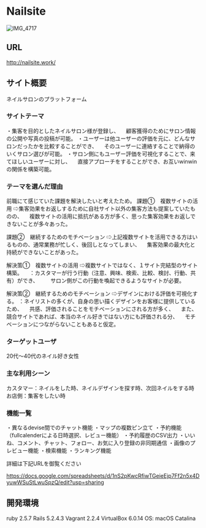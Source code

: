 # Nailsite
![IMG_4717](https://user-images.githubusercontent.com/64627943/92076608-cf5d7380-edf5-11ea-8d37-90079c47dbba.jpg)

## URL
http://nailsite.work/

## サイト概要
ネイルサロンのプラットフォーム

### サイトテーマ
・集客を目的としたネイルサロン様が登録し、
　顧客獲得のためにサロン情報の公開や写真の投稿が可能。
・ユーザーは他ユーザーの評価を元に、どんなサロンだったかを比較することができ、
　そのユーザーに連絡することで納得のいくサロン選びが可能。
・サロン側にもユーザー評価を可視化することで、来てほしいユーザーに対し、
　直接アプローチをすることができ、お互いwinwinの関係を構築可能。

### テーマを選んだ理由
前職にて感じていた課題を解決したいと考えたため。
課題①　複数サイトの活用
⇨集客効果をお返しするために自社サイト以外の集客方法も提案していたものの、
　複数サイトの活用に抵抗がある方が多く、思った集客効果をお返しできないことが多々あった。

課題②　継続するためのモチベーション
⇨上記複数サイトを活用できる方はいるものの、通常業務が忙しく、後回しとなってしまい、
　集客効果の最大化と持続ができないことがあった。

解決策①　複数サイトの活用
⇨複数サイトではなく、１サイト完結型のサイト構築。
　：カスタマーが行う行動（注意、興味、検索、比較、検討、行動、共有）ができ、
　　サロン側がこの行動を喚起できるようなサイトが必要。

解決策②　継続するためのモチベーション
⇨デザインにおける評価を可視化する。
：ネイリストの多くが、自身の思い描くデザインをお客様に提供しているため、
　共感、評価されることをモチベーションにされる方が多く、
　また、競合サイトであれば、本当のネイル好きではない方にも評価される分、
　モチベーションにつながらないこともあると仮定。

### ターゲットユーザ
20代〜40代のネイル好き女性

### 主な利用シーン
カスタマー：ネイルをした時、ネイルデザインを探す時、次回ネイルをする時
お店側：集客をしたい時

### 機能一覧
・異なるdevise間でのチャット機能
・マップの複数ピン立て
・予約機能（fullcalenderによる日時選択、レビュー機能）
・予約履歴のCSV出力
・いいね、コメント、チャット、フォロー、お気に入り登録の非同期通信
・画像のプレビュー機能
・検索機能
・ランキング機能

詳細は下記URLを御覧ください

https://docs.google.com/spreadsheets/d/1nS2pKwcRfiwTGeieEjp7Ff2n5x4DyuwWSuStLwuSpzQ/edit?usp=sharing

## 開発環境
ruby 2.5.7
Rails 5.2.4.3
Vagrant 2.2.4
VirtualBox 6.0.14
OS: macOS Catalina